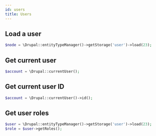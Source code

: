 ```yaml
---
id: users
title: Users
---
```


## Load a user
``` php
$node = \Drupal::entityTypeManager()->getStorage('user')->load(23);
```

## Get current user
``` php
$account = \Drupal::currentUser();
```

## Get current user ID
``` php
$account = \Drupal::currentUser()->id();
```
## Get user roles
``` php
$user = \Drupal::entityTypeManager()->getStorage('user')->load(23);
$role = $user->getRoles();
```
